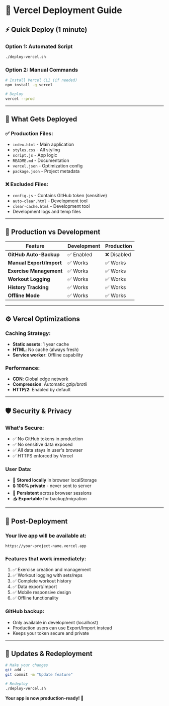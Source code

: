 # 🚀 Vercel Deployment Guide

## ⚡ Quick Deploy (1 minute)

### Option 1: Automated Script
```bash
./deploy-vercel.sh
```

### Option 2: Manual Commands
```bash
# Install Vercel CLI (if needed)
npm install -g vercel

# Deploy
vercel --prod
```

---

## 📁 **What Gets Deployed**

### ✅ **Production Files:**
- `index.html` - Main application
- `styles.css` - All styling
- `script.js` - App logic
- `README.md` - Documentation
- `vercel.json` - Optimization config
- `package.json` - Project metadata

### ❌ **Excluded Files:**
- `config.js` - Contains GitHub token (sensitive)
- `auto-clear.html` - Development tool
- `clear-cache.html` - Development tool
- Development logs and temp files

---

## 🔧 **Production vs Development**

| Feature | Development | Production |
|---------|-------------|------------|
| **GitHub Auto-Backup** | ✅ Enabled | ❌ Disabled |
| **Manual Export/Import** | ✅ Works | ✅ Works |
| **Exercise Management** | ✅ Works | ✅ Works |
| **Workout Logging** | ✅ Works | ✅ Works |
| **History Tracking** | ✅ Works | ✅ Works |
| **Offline Mode** | ✅ Works | ✅ Works |

---

## ⚙️ **Vercel Optimizations**

### **Caching Strategy:**
- **Static assets**: 1 year cache
- **HTML**: No cache (always fresh)
- **Service worker**: Offline capability

### **Performance:**
- **CDN**: Global edge network
- **Compression**: Automatic gzip/brotli
- **HTTP/2**: Enabled by default

---

## 🛡️ **Security & Privacy**

### **What's Secure:**
- ✅ No GitHub tokens in production
- ✅ No sensitive data exposed
- ✅ All data stays in user's browser
- ✅ HTTPS enforced by Vercel

### **User Data:**
- 📱 **Stored locally** in browser localStorage
- 🔒 **100% private** - never sent to server
- 💾 **Persistent** across browser sessions
- 📥 **Exportable** for backup/migration

---

## 🚀 **Post-Deployment**

### **Your live app will be available at:**
```
https://your-project-name.vercel.app
```

### **Features that work immediately:**
1. ✅ Exercise creation and management
2. ✅ Workout logging with sets/reps
3. ✅ Complete workout history
4. ✅ Data export/import
5. ✅ Mobile responsive design
6. ✅ Offline functionality

### **GitHub backup:**
- Only available in development (localhost)
- Production users can use Export/Import instead
- Keeps your token secure and private

---

## 🔄 **Updates & Redeployment**

```bash
# Make your changes
git add .
git commit -m "Update feature"

# Redeploy
./deploy-vercel.sh
```

**Your app is now production-ready! 🎉**